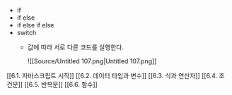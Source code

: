   
- if
- if else
- if else if else
- switch
    - 값에 따라 서로 다른 코드를 실행한다.
        
        ![[Source/Untitled 107.png|Untitled 107.png]]
        
          
        
[[6.1. 자바스크립트 시작]]
[[6.2. 데이터 타입과 변수]]
[[6.3. 식과 연산자]]
[[6.4. 조건문]]
[[6.5. 반복문]]
[[6.6. 함수]]